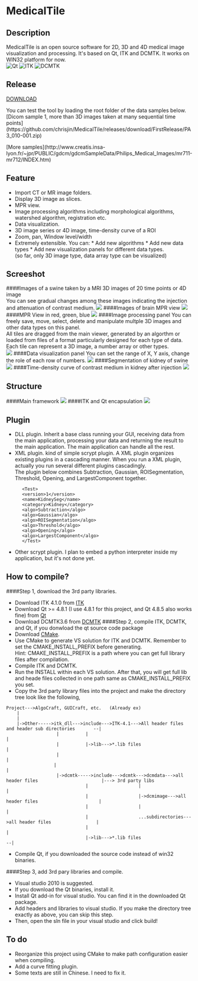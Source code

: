 MedicalTile
===========

Description
----------------
MedicalTile is an open source software for 2D, 3D and 4D medical image visualization and processing. 
It's based on Qt, ITK and DCMTK. It works on WIN32 platform for now.<br>
![Qt](https://github.com/chrisjin/MedicalTile_Resources/blob/master/Qt.png)
![ITK](https://github.com/chrisjin/MedicalTile_Resources/blob/master/ITK.png)
![DCMTK](https://github.com/chrisjin/MedicalTile_Resources/blob/master/dcmtk.png)

Release
--------------
[DOWNLOAD](https://github.com/chrisjin/MedicalTile/releases/download/FirstRelease/Release_10_25_2014.zip)
<p>
You can test the tool by loading the root folder of the data samples below.
<br>
[Dicom sample 1, more than 3D images taken at many sequential time points](https://github.com/chrisjin/MedicalTile/releases/download/FirstRelease/PA3_010-001.zip)
<p>
[More samples](http://www.creatis.insa-lyon.fr/~jpr/PUBLIC/gdcm/gdcmSampleData/Philips_Medical_Images/mr711-mr712/INDEX.htm)


Feature
---------------
* Import CT or MR image folders.
* Display 3D image as slices.
* MPR view.
* Image processing algorithms including morphological algorithms, watershed algorithm, registration etc.
* Data visualization.
* 3D image series or 4D image, time-density curve of a ROI
* Zoom, pan, Window level/width
* Extremely extensible. 
     You can:
      * Add new algorithms
      * Add new data types 
      * Add new visualization panels for different data types. <br>(so far, only 3D image type, data array type can be visualized)

Screeshot
------------------------
####Images of a swine taken by a MRI
3D images of 20 time points or 4D image<br>
You can see gradual changes among these images indicating the injection and attenuation of contrast medium.
![](https://github.com/chrisjin/MedicalTile_Resources/blob/master/time-density.PNG)
####Images of brain
MPR view
![](https://github.com/chrisjin/MedicalTile_Resources/blob/master/mainframe2.PNG)
####MPR View in red, green, blue
![](https://github.com/chrisjin/MedicalTile_Resources/blob/master/MPR2.PNG)
####Image processing panel
You can freely save, move, select, delete and manipulate multple 3D images and other data types on this panel. <br>
All tiles are dragged from the main viewer, generated by an algorthm or loaded from files of a format particularly designed for each type of data.<br>
Each tile can represent a 3D image, a number array or other types.<br>
![](https://github.com/chrisjin/MedicalTile_Resources/blob/master/algopanel.PNG)
####Data visualization panel
You can set the range of X, Y axis, change the role of each row of numbers.
![](https://github.com/chrisjin/MedicalTile_Resources/blob/master/datavis.PNG)
####Segmentation of kidney of swine
![](https://github.com/chrisjin/MedicalTile_Resources/blob/master/segmentation.PNG)
####Time-density curve of contrast medium in kidney after injection
![](https://github.com/chrisjin/MedicalTile_Resources/blob/master/tdc.PNG)

Structure
---------------------
####Main framework
![](https://github.com/chrisjin/MedicalTile_Resources/blob/master/structure.PNG)
####ITK and Qt encapsulation
![](https://github.com/chrisjin/MedicalTile_Resources/blob/master/data.PNG)

Plugin
-----------------
* DLL plugin. Inherit a base class running your GUI, receiving data from the main application, processing your data and returning the result to the main application. The main application can handle all the rest.
* XML plugin. kind of simple scrypt plugin. A XML plugin organizes existing plugins in a cascading manner. When you run a XML plugin, actually you run several different plugins cascadingly. <br>
The plugin below combines Subtraction, Gaussian, ROISegmentation, Threshold, Opening, and LargestComponent together.
```
      <Test>
      <version>1</version>
      <name>KidneySeg</name>
      <category>Kidney</category>
      <algo>Subtraction</algo>
      <algo>Gaussian</algo>
      <algo>ROISegmentation</algo>
      <algo>Threshold</algo>
      <algo>Opening</algo>
      <algo>LargestComponent</algo>
      </Test>
```
* Other scrypt plugin. I plan to embed a python interpreter inside my application, but it's not done yet.

How to compile?
---------------
####Step 1, download the 3rd party libraries.
* Download ITK 4.1.0 from [ITK](http://www.itk.org/ITK/resources/legacy_releases.html)
* Download Qt >= 4.8.1 (I use 4.8.1 for this project, and Qt 4.8.5 also works fine) from [Qt](http://download.qt-project.org/archive/qt/4.8/)
* Download DCMTK3.6 from [DCMTK](http://dicom.offis.de/dcmtk.php.en)
####Step 2, compile ITK, DCMTK, and Qt, if you donwload the qt source code package
* Download [CMake](http://www.cmake.org/download/).
* Use CMake to generate VS solution for ITK and DCMTK. Remember to set the CMAKE_INSTALL_PREFIX before generating.<br>
Hint: CMAKE_INSTALL_PREFIX is a path where you can get full library files after compilation. 
* Compile ITK and DCMTK.
* Run the INSTALL within each VS solution. After that, you will get full lib and heade files collected in one path same as CMAKE_INSTALL_PREFIX you set.
* Copy the 3rd party library files into the project and make the directory tree look like the following,
```
Project--->AlgoCraft, GUICraft, etc.   (Already ex)
	|
	|           
	|->Other----->itk_dll--->include--->ITK-4.1--->All header files and header sub directories       --|
                   |          |                                                                         |
                   |          |->lib--->*.lib files                                                     |
                   |                                                                                    |
	              |                                                                                    |
                   |->dcmtk----->include--->dcmtk--->dcmdata--->all header files                        |---> 3rd party libs
                              |                   |                                                     |
                              |                   |->dcmimage--->all header files                       |
                              |                   |                                                     |
                              |                   ...subdirectories--->all header files                 |
                              |                                                                         |
                              |->lib--->*.lib files                                                   --|
```
* Compile Qt, if you downloaded the source code instead of win32 binaries.

####Step 3, add 3rd pary libraries and compile. 
* Visual studio 2010 is suggested.<br>
* If you download the Qt binaries, install it.
* Install Qt add-in for visual studio. You can find it in the downloaded Qt package.<br>
* Add headers and libraries to visual studio. If you make the directory tree exactly as above, you can skip this step.<br>
* Then, open the sln file in your visual studio and click build!<br>

To do
----------------
* Reorganize this project using CMake to make path configuration easier when compiling.
* Add a curve fitting plugin.
* Some texts are still in Chinese. I need to fix it.
